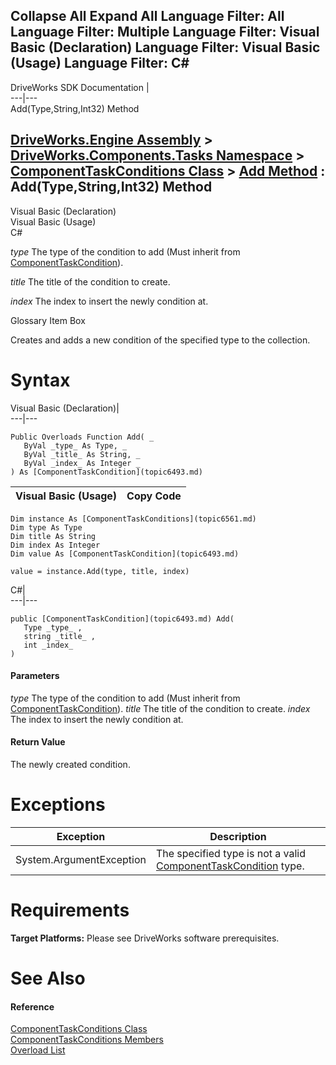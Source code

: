 Collapse All Expand All Language Filter: All  Language Filter: Multiple  Language Filter: Visual Basic (Declaration) Language Filter: Visual Basic (Usage) Language Filter: C#  
---  
DriveWorks SDK Documentation  |   
---|---  
Add(Type,String,Int32) Method   
  
[DriveWorks.Engine Assembly](topic2156.md) > [DriveWorks.Components.Tasks Namespace](topic6391.md) > [ComponentTaskConditions Class](topic6561.md) > [Add Method](topic6568.md) : Add(Type,String,Int32) Method  
---  
  
Visual Basic (Declaration)    
Visual Basic (Usage)    
C# 

_type_
    The type of the condition to add (Must inherit from [ComponentTaskCondition](topic6493.md)).

_title_
    The title of the condition to create.

_index_
    The index to insert the newly condition at.

Glossary Item Box

Creates and adds a new condition of the specified type to the collection. 

# Syntax

Visual Basic (Declaration)|   
---|---  
      
    
    Public Overloads Function Add( _
       ByVal _type_ As Type, _
       ByVal _title_ As String, _
       ByVal _index_ As Integer _
    ) As [ComponentTaskCondition](topic6493.md)  
  
Visual Basic (Usage)| Copy Code  
---|---  
      
    
    Dim instance As [ComponentTaskConditions](topic6561.md)
    Dim type As Type
    Dim title As String
    Dim index As Integer
    Dim value As [ComponentTaskCondition](topic6493.md)
     
    value = instance.Add(type, title, index)  
  
C#|   
---|---  
      
    
    public [ComponentTaskCondition](topic6493.md) Add( 
       Type _type_ ,
       string _title_ ,
       int _index_
    )  
  
#### Parameters

 _type_
    The type of the condition to add (Must inherit from [ComponentTaskCondition](topic6493.md)).
_title_
    The title of the condition to create.
_index_
    The index to insert the newly condition at.

#### Return Value

The newly created condition.

# Exceptions

Exception| Description  
---|---  
System.ArgumentException| The specified type is not a valid [ComponentTaskCondition](topic6493.md) type.  
  
# Requirements

**Target Platforms:** Please see DriveWorks software prerequisites.

# See Also

#### Reference

[ComponentTaskConditions Class](topic6561.md)   
[ComponentTaskConditions Members](topic6562.md)   
[Overload List](topic6568.md)


